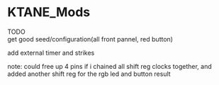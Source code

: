 # KTANE_Mods  
  
TODO   
get good seed/configuration(all front pannel, red button)  
  
add external timer and strikes  

note: could free up 4 pins if i chained all shift reg clocks together, and added another shift reg for the rgb led and button result
